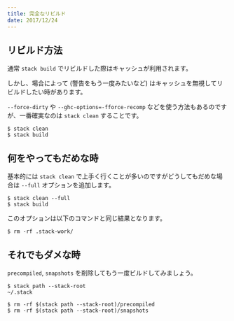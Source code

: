 ```yaml
---
title: 完全なリビルド
date: 2017/12/24
---
```



## リビルド方法

通常 `stack build` でリビルドした際はキャッシュが利用されます。

しかし、場合によって (警告をもう一度みたいなど) はキャッシュを無視してリビルドしたい時があります。

`--force-dirty` や `--ghc-options=-fforce-recomp` などを使う方法もあるのですが、一番確実なのは `stack clean` することです。

```shell
$ stack clean
$ stack build
```

## 何をやってもだめな時

基本的には `stack clean` で上手く行くことが多いのですがどうしてもだめな場合は `--full` オプションを追加します。

```shell
$ stack clean --full
$ stack build
```

このオプションは以下のコマンドと同じ結果となります。

```shell
$ rm -rf .stack-work/
```

## それでもダメな時

`precompiled`, `snapshots` を削除してもう一度ビルドしてみましょう。

```shell
$ stack path --stack-root
~/.stack

$ rm -rf $(stack path --stack-root)/precompiled
$ rm -rf $(stack path --stack-root)/snapshots
```